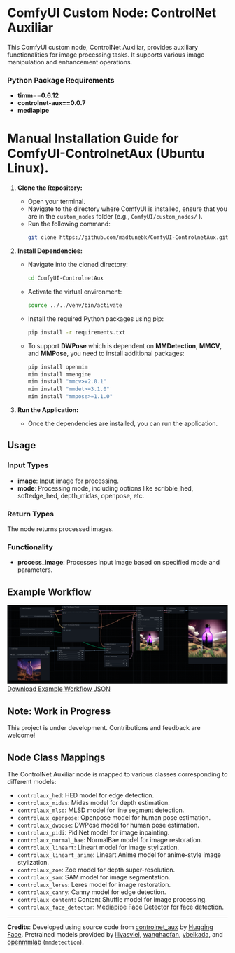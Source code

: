 # ComfyUI Custom Node: ControlNet Auxiliar

This ComfyUI custom node, ControlNet Auxiliar, provides auxiliary functionalities for image processing tasks. It supports various image manipulation and enhancement operations.

### Python Package Requirements

- **timm==0.6.12**
- **controlnet-aux==0.0.7**
- **mediapipe**

# Manual Installation Guide for ComfyUI-ControlnetAux (Ubuntu Linux).  

1. **Clone the Repository:**
   - Open your terminal.
   - Navigate to the directory where ComfyUI is installed, ensure that you are in the `custom_nodes` folder (e.g., `ComfyUI/custom_nodes/` ).
   - Run the following command:
     ```bash
     git clone https://github.com/madtunebk/ComfyUI-ControlnetAux.git
     ```

2. **Install Dependencies:**
   - Navigate into the cloned directory:
     ```bash
     cd ComfyUI-ControlnetAux
     ```
   - Activate the virtual environment:
     ```bash
     source ../../venv/bin/activate
     ```
   - Install the required Python packages using pip:
     ```bash
     pip install -r requirements.txt
     ```
   - To support **DWPose** which is dependent on **MMDetection**, **MMCV**, and **MMPose**, you need to install additional packages:
     ```bash
     pip install openmim
     mim install mmengine
     mim install "mmcv>=2.0.1"
     mim install "mmdet>=3.1.0"
     mim install "mmpose>=1.1.0"
     ```

3. **Run the Application:**
   - Once the dependencies are installed, you can run the application.


## Usage

### Input Types

- **image**: Input image for processing.
- **mode**: Processing mode, including options like scribble_hed, softedge_hed, depth_midas, openpose, etc.

### Return Types

The node returns processed images.

### Functionality

- **process_image**: Processes input image based on specified mode and parameters.


## Example Workflow
![Example Workflow](/workflows/example.png) [Download Example Workflow JSON](/workflows/example.json)

## Note: Work in Progress

This project is under development. Contributions and feedback are welcome!

## Node Class Mappings

The ControlNet Auxiliar node is mapped to various classes corresponding to different models:

- `controlaux_hed`: HED model for edge detection.
- `controlaux_midas`: Midas model for depth estimation.
- `controlaux_mlsd`: MLSD model for line segment detection.
- `controlaux_openpose`: Openpose model for human pose estimation.
- `controlaux_dwpose`: DWPose model for human pose estimation.
- `controlaux_pidi`: PidiNet model for image inpainting.
- `controlaux_normal_bae`: NormalBae model for image restoration.
- `controlaux_lineart`: Lineart model for image stylization.
- `controlaux_lineart_anime`: Lineart Anime model for anime-style image stylization.
- `controlaux_zoe`: Zoe model for depth super-resolution.
- `controlaux_sam`: SAM model for image segmentation.
- `controlaux_leres`: Leres model for image restoration.
- `controlaux_canny`: Canny model for edge detection.
- `controlaux_content`: Content Shuffle model for image processing.
- `controlaux_face_detector`: Mediapipe Face Detector for face detection.

---

**Credits**: Developed using source code from [controlnet_aux](https://github.com/huggingface/controlnet_aux) by [Hugging Face](https://github.com/huggingface). Pretrained models provided by [lllyasviel](https://github.com/lllyasviel), [wanghaofan](https://huggingface.co/wanghaofan), [ybelkada](https://huggingface.co/ybelkada), and [openmmlab](https://openmmlab.com/) (`mmdetection`).



